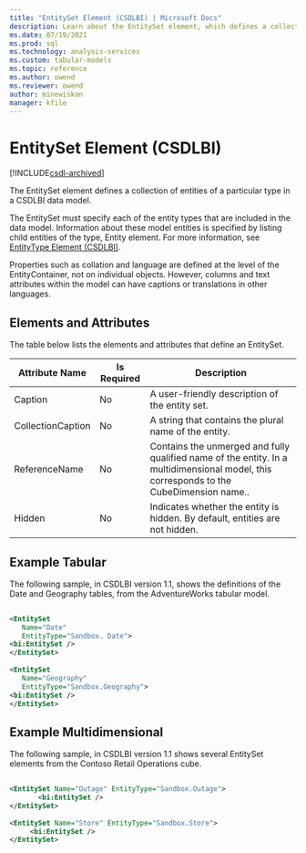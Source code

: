 ```yaml
---
title: "EntitySet Element (CSDLBI) | Microsoft Docs"
description: Learn about the EntitySet element, which defines a collection of entities of a particular type in a CSDLBI data model.
ms.date: 07/19/2021
ms.prod: sql
ms.technology: analysis-services
ms.custom: tabular-models
ms.topic: reference
ms.author: owend
ms.reviewer: owend
author: minewiskan
manager: kfile
---
```

# EntitySet Element (CSDLBI)

[!INCLUDE[csdl-archived](../includes/csdl-archived.md)]

  The EntitySet element defines a collection of entities of a particular type in a CSDLBI data model.  
  
 The EntitySet must specify each of the entity types that are included in the data model. Information about these model entities is specified by listing child entities of the type, Entity element. For more information, see [EntityType Element &#40;CSDLBI&#41;](entitytype-element-csdlbi.md).  
  
 Properties such as collation and language are defined at the level of the EntityContainer, not on individual objects. However, columns and text attributes within the model can have captions or translations in other languages.  
  
## Elements and Attributes  
 The table below lists the elements and attributes that define an EntitySet.  
  
|Attribute Name|Is Required|Description|  
|--------------------|-----------------|-----------------|  
|Caption|No|A user-friendly description of the entity set.|  
|CollectionCaption|No|A string that contains the plural name of the entity.|  
|ReferenceName|No|Contains the unmerged and fully qualified name of the entity. In a multidimensional model, this corresponds to the CubeDimension name..|  
|Hidden|No|Indicates whether the entity is hidden. By default, entities are not hidden.|  
  
## Example Tabular  
  
 The following sample, in CSDLBI version 1.1, shows the definitions of the Date and Geography tables, from the AdventureWorks tabular model.  
  
```xml   
  
<EntitySet   
   Name="Date"   
   EntityType="Sandbox. Date">  
<bi:EntitySet />  
</EntitySet>  
  
<EntitySet   
   Name="Geography"   
   EntityType="Sandbox.Geography">  
<bi:EntitySet />  
</EntitySet>  
```  
  
## Example Multidimensional 
  
 The following sample, in CSDLBI version 1.1 shows several EntitySet elements from the Contoso Retail Operations cube.  
  
```xml   
  
<EntitySet Name="Outage" EntityType="Sandbox.Outage">  
       <bi:EntitySet />  
</EntitySet>  
  
<EntitySet Name="Store" EntityType="Sandbox.Store">  
     <bi:EntitySet />  
</EntitySet>  
```  